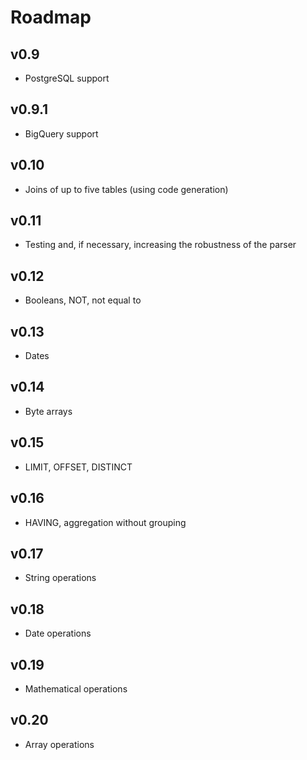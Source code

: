 # Roadmap

## v0.9
- PostgreSQL support

## v0.9.1
- BigQuery support

## v0.10
- Joins of up to five tables (using code generation)

## v0.11
- Testing and, if necessary, increasing the robustness of the parser

## v0.12
- Booleans, NOT, not equal to

## v0.13
- Dates

## v0.14
- Byte arrays

## v0.15
- LIMIT, OFFSET, DISTINCT

## v0.16
- HAVING, aggregation without grouping

## v0.17
- String operations

## v0.18
- Date operations

## v0.19
- Mathematical operations

## v0.20
- Array operations